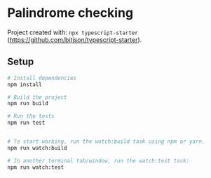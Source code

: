 # Palindrome checking

Project created with: `npx typescript-starter` (https://github.com/bitjson/typescript-starter).

## Setup

```bash
# Install dependencies
npm install

# Build the project
npm run build

# Run the tests
npm run test


# To start working, run the watch:build task using npm or yarn.
npm run watch:build

# In another terminal tab/window, run the watch:test task:
npm run watch:test
```
